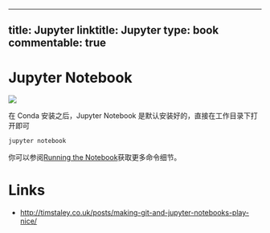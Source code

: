 
---
title: Jupyter
linktitle: Jupyter
type: book
commentable: true
---

# Jupyter Notebook

![](http://jupyter.org/assets/jupyterpreview.png)

在 Conda 安装之后，Jupyter Notebook 是默认安装好的，直接在工作目录下打开即可

```sh
jupyter notebook
```

你可以参阅[Running the Notebook](http://jupyter.readthedocs.io/en/latest/running.html#running)获取更多命令细节。

# Links

- http://timstaley.co.uk/posts/making-git-and-jupyter-notebooks-play-nice/

    